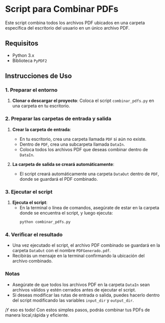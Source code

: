 # Script para Combinar PDFs

Este script combina todos los archivos PDF ubicados en una carpeta específica del escritorio del usuario en un único archivo PDF.

## Requisitos

- Python 3.x
- Biblioteca `PyPDF2`

## Instrucciones de Uso

### 1. Preparar el entorno

1. **Clonar o descargar el proyecto**: Coloca el script `combinar_pdfs.py` en una carpeta en tu escritorio.

### 2. Preparar las carpetas de entrada y salida

1. **Crear la carpeta de entrada**:
   - En tu escritorio, crea una carpeta llamada `PDF` si aún no existe.
   - Dentro de `PDF`, crea una subcarpeta llamada `DataIn`.
   - Coloca todos los archivos PDF que deseas combinar dentro de `DataIn`.

2. **La carpeta de salida se creará automáticamente**:
   - El script creará automáticamente una carpeta `DataOut` dentro de `PDF`, donde se guardará el PDF combinado.

### 3. Ejecutar el script

1. **Ejecuta el script**:
   - En la terminal o línea de comandos, asegúrate de estar en la carpeta donde se encuentra el script, y luego ejecuta:
     ```bash
     python combinar_pdfs.py
     ```

### 4. Verificar el resultado

- Una vez ejecutado el script, el archivo PDF combinado se guardará en la carpeta `DataOut` con el nombre `PDFGenerado.pdf`.
- Recibirás un mensaje en la terminal confirmando la ubicación del archivo combinado.

### Notas

- Asegúrate de que todos los archivos PDF en la carpeta `DataIn` sean archivos válidos y estén cerrados antes de ejecutar el script.
- Si deseas modificar las rutas de entrada o salida, puedes hacerlo dentro del script modificando las variables `input_dir` y `output_dir`.

¡Y eso es todo! Con estos simples pasos, podrás combinar tus PDFs de manera local,rápida y eficiente.
